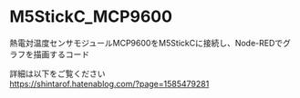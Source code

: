 # M5StickC_MCP9600
熱電対温度センサモジュールMCP9600をM5StickCに接続し、Node-REDでグラフを描画するコード  

詳細は以下をご覧ください  
https://shintarof.hatenablog.com/?page=1585479281
